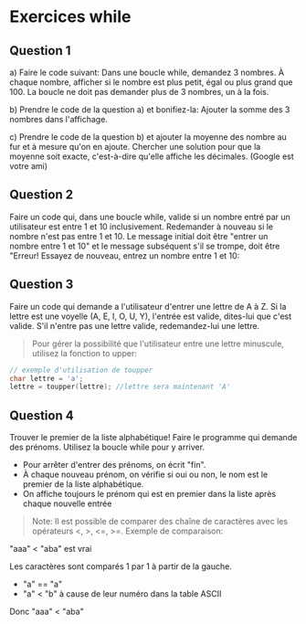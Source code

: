 # Exercices while

## Question 1

a) Faire le code suivant:
Dans une boucle while, demandez 3 nombres. À chaque nombre, afficher si le nombre est plus petit, égal ou plus grand que 100. La boucle ne doit pas demander plus de 3 nombres, un à la fois.

b) Prendre le code de la question a) et bonifiez-la: Ajouter la somme des 3 nombres dans l'affichage.

c) Prendre le code de la question b) et ajouter la moyenne des nombre au fur et à mesure qu'on en ajoute. Chercher une solution pour que la moyenne soit exacte, c'est-à-dire qu'elle affiche les décimales. (Google est votre ami)

## Question 2

Faire un code qui, dans une boucle while, valide si un nombre entré par un utilisateur est entre 1 et 10 inclusivement. Redemander à nouveau si le nombre n'est pas entre 1 et 10. Le message initial doit être "entrer un nombre entre 1 et 10" et le message subséquent s'il se trompe, doit être "Erreur! Essayez de nouveau, entrez un nombre entre 1 et 10:


## Question 3

Faire un code qui demande a l'utilisateur d'entrer une lettre de A à Z. Si la lettre est une voyelle (A, E, I, O, U, Y), l'entrée est valide, dites-lui que c'est valide. S'il n'entre pas une lettre valide, redemandez-lui une lettre. 
> Pour gérer la possibilité que l'utilisateur entre une lettre minuscule, utilisez la fonction to upper:

```cpp
// exemple d'utilisation de toupper
char lettre = 'a';
lettre = toupper(lettre); //lettre sera maintenant 'A'
```

## Question 4

Trouver le premier de la liste alphabétique! 
Faire le programme qui demande des prénoms. Utilisez la boucle while pour y arriver.
- Pour arrêter d'entrer des prénoms, on écrit "fin". 
- À chaque nouveau prénom, on vérifie si oui ou non, le nom est le premier de la liste alphabétique. 
- On affiche toujours le prénom qui est en premier dans la liste après chaque nouvelle entrée

> Note: Il est possible de comparer des chaîne de caractères avec les opérateurs <, >, <=, >=. Exemple de comparaison:

"aaa" < "aba" est vrai

Les caractères sont comparés 1 par 1 à partir de la gauche.
- "a" == "a"
- "a" < "b" à cause de leur numéro dans la table ASCII

Donc "aaa" < "aba"


